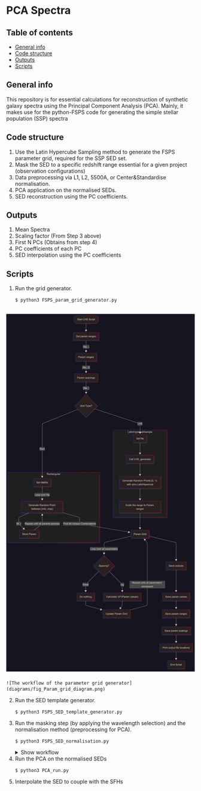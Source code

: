# PCA Spectra

## Table of contents
* [General info](#general-info)
* [Code structure](#code-structure)
* [Outputs](#outputs)
* [Scripts](#scripts)

## General info
This repository is for essential calculations for reconstruction of synthetic galaxy spectra using the Principal Component Analysis (PCA). Mainly, it makes use for the python-FSPS code for generating the simple stellar population (SSP) spectra

## Code structure
1. Use the Latin Hypercube Sampling method to generate the FSPS parameter grid, required for the SSP SED set.
2. Mask the SED to a specific redshift range essential for a given project (observation configurations)
3. Data preprocessing via L1, L2, 5500A, or Center&Standardise normalisation.
4. PCA application on the normalised SEDs.
5. SED reconstruction using the PC coefficients.

## Outputs
1. Mean Spectra
2. Scaling factor (From Step 3 above)
3. First N PCs (Obtains from step 4)
4. PC coefficients of each PC
5. SED interpolation using the PC coefficients 

## Scripts
1. Run the grid generator.
    ```
    $ python3 FSPS_param_grid_generator.py
    ``` 
## ![alt text](https://github.com/SKoonkor/PCA_Spectra/blob/main/diagrams/fig_Param_grid_diagram.png?raw=true)

    ![The workflow of the parameter grid generator](diagrams/fig_Param_grid_diagram.png)
2. Run the SED template generator.
    ``` 
    $ python3 FSPS_SED_template_generator.py
    ```
3. Run the masking step (by applying the wavelength selection) and the normalisation method (preprocessing for PCA).
    ``` 
    $ python3 FSPS_SED_normalisation.py    
    ```
    <details>
    <summary> Show workflow </summary>
    ![alt text](https://github.com/SKoonkor/PCA_Spectra/blob/main/diagrams/fig_SED_normalisation_diagram.png?raw=true)
    </details>
4. Run the PCA on the normalised SEDs
    ```
    $ python3 PCA_run.py
    ```
5. Interpolate the SED to couple with the SFHs
